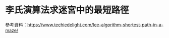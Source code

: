 # 李氏演算法求迷宮中的最短路徑









參考資料：https://www.techiedelight.com/lee-algorithm-shortest-path-in-a-maze/

